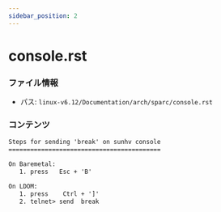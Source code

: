 ```yaml
---
sidebar_position: 2
---
```

# console.rst

### ファイル情報

- パス: `linux-v6.12/Documentation/arch/sparc/console.rst`

### コンテンツ

```rst
Steps for sending 'break' on sunhv console
==========================================

On Baremetal:
   1. press   Esc + 'B'

On LDOM:
   1. press    Ctrl + ']'
   2. telnet> send  break

```
